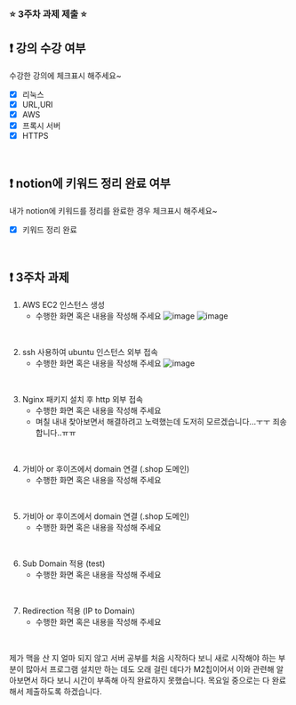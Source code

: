 ### ⭐️ 3주차 과제 제출 ⭐️

## ❗️ 강의 수강 여부
수강한 강의에 체크표시 해주세요~

- [x] 리눅스
- [x] URL,URI
- [x] AWS
- [x] 프록시 서버
- [x] HTTPS

<br>

## ❗️ notion에 키워드 정리 완료 여부
내가 notion에 키워드를 정리를 완료한 경우 체크표시 해주세요~

- [x] 키워드 정리 완료

<br>

## ❗️ 3주차 과제
1. AWS EC2 인스턴스 생성
   - 수행한 화면 혹은 내용을 작성해 주세요
 ![image](https://github.com/GDSC-Hanyang/2023-Server-Study/assets/108799923/7048483d-f4cf-474e-84b7-853e1d8f043c)
![image](https://github.com/GDSC-Hanyang/2023-Server-Study/assets/108799923/1df4b9c6-d77d-4ff1-8628-dbdd42d3f6c8)

<br/>

2. ssh 사용하여 ubuntu 인스턴스 외부 접속
   - 수행한 화면 혹은 내용을 작성해 주세요
     ![image](https://github.com/GDSC-Hanyang/2023-Server-Study/assets/108799923/cf8fd098-a824-42ea-b6f1-8e0d0219d83e)


<br/>

3. Nginx 패키지 설치 후 http 외부 접속
   - 수행한 화면 혹은 내용을 작성해 주세요
   - 며칠 내내 찾아보면서 해결하려고 노력했는데 도저히 모르겠습니다...ㅜㅜ 죄송합니다..ㅠㅠ

<br/>

4. 가비아 or 후이즈에서 domain 연결 (.shop 도메인)
   - 수행한 화면 혹은 내용을 작성해 주세요
     

<br/>

5. 가비아 or 후이즈에서 domain 연결 (.shop 도메인)
   - 수행한 화면 혹은 내용을 작성해 주세요

<br/>

6. Sub Domain 적용 (test)
   - 수행한 화면 혹은 내용을 작성해 주세요

<br/>

7. Redirection 적용 (IP to Domain)
   - 수행한 화면 혹은 내용을 작성해 주세요

<br/>

제가 맥을 산 지 얼마 되지 않고 서버 공부를 처음 시작하다 보니 새로 시작해야 하는 부분이 많아서 프로그램 설치만 하는 데도 오래 걸린 데다가 M2칩이어서 이와 관련해 알아보면서 하다 보니 시간이 부족해 아직 완료하지 못했습니다. 목요일 중으로는 다 완료해서 제출하도록 하겠습니다.


